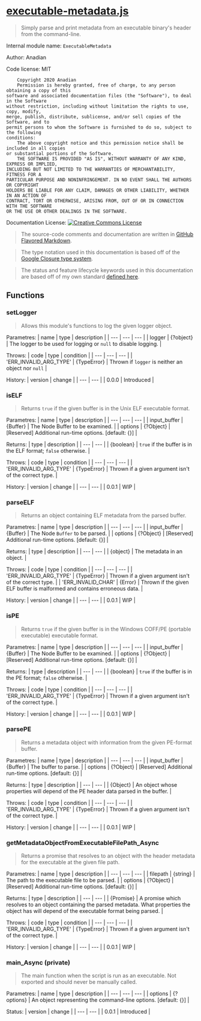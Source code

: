 
# [executable-metadata.js](source/executable-metadata.js)
> Simply parse and print metadata from an executable binary's header from the command-line.

Internal module name: `ExecutableMetadata`

Author: Anadian

Code license: MIT
```
	Copyright 2020 Anadian
	Permission is hereby granted, free of charge, to any person obtaining a copy of this 
software and associated documentation files (the "Software"), to deal in the Software 
without restriction, including without limitation the rights to use, copy, modify, 
merge, publish, distribute, sublicense, and/or sell copies of the Software, and to 
permit persons to whom the Software is furnished to do so, subject to the following 
conditions:
	The above copyright notice and this permission notice shall be included in all copies 
or substantial portions of the Software.
	THE SOFTWARE IS PROVIDED "AS IS", WITHOUT WARRANTY OF ANY KIND, EXPRESS OR IMPLIED, 
INCLUDING BUT NOT LIMITED TO THE WARRANTIES OF MERCHANTABILITY, FITNESS FOR A 
PARTICULAR PURPOSE AND NONINFRINGEMENT. IN NO EVENT SHALL THE AUTHORS OR COPYRIGHT 
HOLDERS BE LIABLE FOR ANY CLAIM, DAMAGES OR OTHER LIABILITY, WHETHER IN AN ACTION OF 
CONTRACT, TORT OR OTHERWISE, ARISING FROM, OUT OF OR IN CONNECTION WITH THE SOFTWARE 
OR THE USE OR OTHER DEALINGS IN THE SOFTWARE.
```
Documentation License: [![Creative Commons License](https://i.creativecommons.org/l/by-sa/4.0/88x31.png)](http://creativecommons.org/licenses/by-sa/4.0/)
> The source-code comments and documentation are written in [GitHub Flavored Markdown](https://github.github.com/gfm/).

> The type notation used in this documentation is based off of the [Google Closure type system](https://github.com/google/closure-compiler/wiki/Types-in-the-Closure-Type-System).

> The status and feature lifecycle keywords used in this documentation are based off of my own standard [defined here](https://github.com/Anadian/FeatureLifeCycleStateStandard).


## Functions


### setLogger
> Allows this module's functions to log the given logger object.

Parametres:
| name | type | description |
| --- | --- | --- |
| logger | {?object} | The logger to be used for logging or `null` to disable logging. |

Throws:
| code | type | condition |
| --- | --- | --- |
| 'ERR_INVALID_ARG_TYPE' | {TypeError} | Thrown if `logger` is neither an object nor `null` |

History:
| version | change |
| --- | --- |
| 0.0.0 | Introduced |


### isELF
> Returns `true` if the given buffer is in the Unix ELF executable format.

Parametres:
| name | type | description |
| --- | --- | --- |
| input_buffer | {Buffer} | The Node Buffer to be examined.  |
| options | {?Object} | [Reserved] Additional run-time options. \[default: {}\] |

Returns:
| type | description |
| --- | --- |
| {boolean} | `true` if the buffer is in the ELF format; `false` otherwise. |

Throws:
| code | type | condition |
| --- | --- | --- |
| 'ERR_INVALID_ARG_TYPE' | {TypeError} | Thrown if a given argument isn't of the correct type. |

History:
| version | change |
| --- | --- |
| 0.0.1 | WIP |


### parseELF
> Returns an object containing ELF metadata from the parsed buffer.

Parametres:
| name | type | description |
| --- | --- | --- |
| input_buffer | {Buffer} | The Node `Buffer` to be parsed.  |
| options | {?Object} | [Reserved] Additional run-time options. \[default: {}\] |

Returns:
| type | description |
| --- | --- |
| {object} | The metadata in an object. |

Throws:
| code | type | condition |
| --- | --- | --- |
| 'ERR_INVALID_ARG_TYPE' | {TypeError} | Thrown if a given argument isn't of the correct type. |
| 'ERR_INVALID_CHAR' | {Error} | Thrown if the given ELF buffer is malformed and contains erroneous data. |

History:
| version | change |
| --- | --- |
| 0.0.1 | WIP |


### isPE
> Returns `true` if the given buffer is in the Windows COFF/PE (portable executable) executable format.

Parametres:
| name | type | description |
| --- | --- | --- |
| input_buffer | {Buffer} | The Node Buffer to be examined.  |
| options | {?Object} | [Reserved] Additional run-time options. \[default: {}\] |

Returns:
| type | description |
| --- | --- |
| {boolean} | `true` if the buffer is in the PE format; `false` otherwise. |

Throws:
| code | type | condition |
| --- | --- | --- |
| 'ERR_INVALID_ARG_TYPE' | {TypeError} | Thrown if a given argument isn't of the correct type. |

History:
| version | change |
| --- | --- |
| 0.0.1 | WIP |


### parsePE
> Returns a metadata object with information from the given PE-format buffer.

Parametres:
| name | type | description |
| --- | --- | --- |
| input_buffer | {Buffer} | The buffer to parse.  |
| options | {?Object} | [Reserved] Additional run-time options. \[default: {}\] |

Returns:
| type | description |
| --- | --- |
| {Object} | An object whose properties will depend of the PE header data parsed in the buffer. |

Throws:
| code | type | condition |
| --- | --- | --- |
| 'ERR_INVALID_ARG_TYPE' | {TypeError} | Thrown if a given argument isn't of the correct type. |

History:
| version | change |
| --- | --- |
| 0.0.1 | WIP |


### getMetadataObjectFromExecutableFilePath_Async
> Returns a promise that resolves to an object with the header metadata for the executable at the given file path.

Parametres:
| name | type | description |
| --- | --- | --- |
| filepath | {string} | The path to the executable file to be parsed.  |
| options | {?Object} | [Reserved] Additional run-time options. \[default: {}\] |

Returns:
| type | description |
| --- | --- |
| {Promise} | A promise which resolves to an object containing the parsed metadata. What properties the object has will depend of the executable format being parsed. |

Throws:
| code | type | condition |
| --- | --- | --- |
| 'ERR_INVALID_ARG_TYPE' | {TypeError} | Thrown if a given argument isn't of the correct type. |

History:
| version | change |
| --- | --- |
| 0.0.1 | WIP |


### main_Async (private)
> The main function when the script is run as an executable. Not exported and should never be manually called.

Parametres:
| name | type | description |
| --- | --- | --- |
| options | {?options} | An object representing the command-line options. \[default: {}\] |

Status:
| version | change |
| --- | --- |
| 0.0.1 | Introduced |

